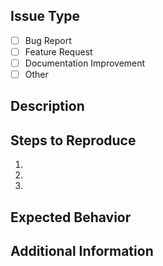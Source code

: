 ## Issue Type
<!-- Please mark with an x in the appropriate brackets -->
- [ ] Bug Report
- [ ] Feature Request
- [ ] Documentation Improvement
- [ ] Other

## Description
<!-- Please provide a clear description of the issue -->

## Steps to Reproduce
<!-- For bugs, please list the steps to reproduce the issue -->
1.
2.
3.

## Expected Behavior
<!-- Describe what you expected to happen -->

## Additional Information
<!-- Add any other context about the issue here -->
